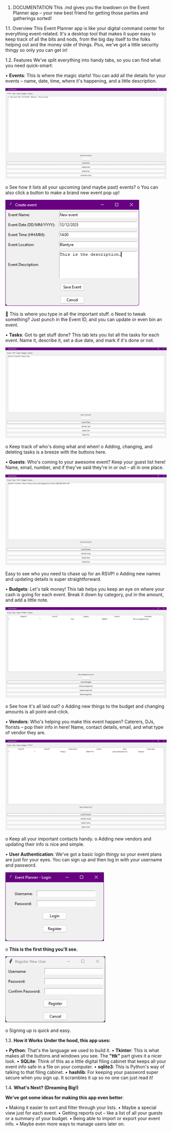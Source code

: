 1.  DOCUMENTATION 
This .md gives you the lowdown on the Event Planner app – your new best friend for getting those parties and gatherings sorted!

1.1. Overview
This Event Planner app is like your digital command center for everything event-related. It's a desktop tool that makes it super easy to keep track of all the bits and nods, from the big day itself to the folks helping out and the money side of things. Plus, we've got a little security thingy so only you can get in!

1.2. Features 
We've split everything into handy tabs, so you can find what you need quick-smart:

•	**Events**: This is where the magic starts! You can add all the details for your events – name, date, time, where it's happening, and a little description.

![A picture for events tab, currently unable to preview](<loaded events screen.png>)
 
o	See how it lists all your upcoming (and maybe past) events?
o	You can also click a button to make a brand new event pop up!

![Creating an event](<create event window.png>)
 
	This is where you type in all the important stuff.
o	Need to tweak something? Just punch in the Event ID, and you can update or even bin an event.

•	**Tasks**: Got to get stuff done? This tab lets you list all the tasks for each event. Name it, describe it, set a due date, and mark if it's done or not.

![picture for tasks window](<loaded tasks window.png>)
 
o	Keep track of who's doing what and when!
o	Adding, changing, and deleting tasks is a breeze with the buttons here.

•	**Guests**: Who's coming to your awesome event? Keep your guest list here! Name, email, number, and if they've said they're in or out – all in one place.
 
 ![loaded guests window](<loaded guests window.png>)

Easy to see who you need to chase up for an RSVP!
o	Adding new names and updating details is super straightforward.

•	**Budgets**: Let's talk money! This tab helps you keep an eye on where your cash is going for each event. Break it down by category, put in the amount, and add a little note.
 

![loaded budget](<loaded budget window.png>)

o	See how it's all laid out?
o	Adding new things to the budget and changing amounts is all point-and-click.

•	**Vendors**: Who's helping you make this event happen? Caterers, DJs, florists – pop their info in here! Name, contact details, email, and what type of vendor they are.

![vendors loaded](<loaded vendors.png>)
 
o	Keep all your important contacts handy.
o	Adding new vendors and updating their info is nice and simple.

•	**User Authentication**: We've got a basic login thingy so your event plans are just for your eyes. You can sign up and then log in with your username and password.

![logging in window](<logIn win.png>)

o	**This is the first thing you'll see.**

![registration window](<registration win.png>)

o	Signing up is quick and easy.

1.3. **How it Works** 
**Under the hood, this app uses:**

•	**Python**: That's the language we used to build it.
•	**Tkinter**: This is what makes all the buttons and windows you see. The **"ttk"** part gives it a nicer look.
•	**SQLite**: Think of this as a little digital filing cabinet that keeps all your event info safe in a file on your computer.
•	**sqlite3**: This is Python's way of talking to that filing cabinet.
•	**hashlib**: For keeping your password super secure when you sign up. It scrambles it up so no one can just read it!

1.4. **What's Next? (Dreaming Big!)**

**We've got some ideas for making this app even better**:

•	Making it easier to sort and filter through your lists.
•	Maybe a special view just for each event.
•	Getting reports out – like a list of all your guests or a summary of your budget.
•	Being able to import or export your event info.
•	Maybe even more ways to manage users later on.

